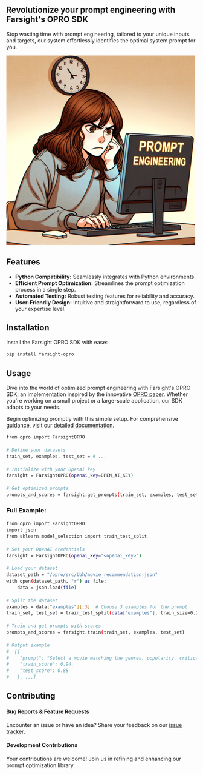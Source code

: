 
## Revolutionize your prompt engineering with Farsight's OPRO SDK  
Stop wasting time with prompt engineering, tailored to your unique inputs and targets, our system effortlessly identifies the optimal system prompt for you.
 
<img src="opro/src/images/readme_cartoon.png" alt="cartoon" width="500"/>




## Features

- **Python Compatibility:** Seamlessly integrates with Python environments.
- **Efficient Prompt Optimization:** Streamlines the prompt optimization process in a single step.
- **Automated Testing:** Robust testing features for reliability and accuracy.
- **User-Friendly Design:** Intuitive and straightforward to use, regardless of your expertise level.

## Installation

Install the Farsight OPRO SDK with ease:

```bash
pip install farsight-opro
```

## Usage

Dive into the world of optimized prompt engineering with Farsight's OPRO SDK, an implementation inspired by the innovative [OPRO paper](https://arxiv.org/abs/2309.03409). Whether you're working on a small project or a large-scale application, our SDK adapts to your needs.

Begin optimizing promptly with this simple setup. For comprehensive guidance, visit our detailed [documentation](https://api.farsight-ai.com/farsight-opro/).

```bash
from opro import FarsightOPRO

# Define your datasets
train_set, examples, test_set = # ...

# Initialize with your OpenAI key
farsight = FarsightOPRO(openai_key=OPEN_AI_KEY)

# Get optimized prompts
prompts_and_scores = farsight.get_prompts(train_set, examples, test_set)
```

### Full Example:

```bash
from opro import FarsightOPRO
import json
from sklearn.model_selection import train_test_split

# Set your OpenAI credentials
farsight = FarsightOPRO(openai_key="<openai_key>")

# Load your dataset
dataset_path = "/opro/src/bbh/movie_recommendation.json"
with open(dataset_path, "r") as file:
    data = json.load(file)

# Split the dataset
examples = data["examples"][:3]  # Choose 3 examples for the prompt
train_set, test_set = train_test_split(data["examples"], train_size=0.20)

# Train and get prompts with scores
prompts_and_scores = farsight.train(train_set, examples, test_set)

# Output example
#  [{
#    "prompt": "Select a movie matching the genres, popularity, critical acclaim, and quality of provided examples for accurate recommendations.",
#    "train_score": 0.94,
#    "test_score": 0.88
#   }, ...]
```

## Contributing

#### Bug Reports & Feature Requests

Encounter an issue or have an idea? Share your feedback on our [issue tracker](https://github.com/farsight-ai/farsight-opro/issues).

#### Development Contributions

Your contributions are welcome! Join us in refining and enhancing our prompt optimization library.
